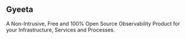 ## Gyeeta

A Non-Intrusive, Free and 100% Open Source Observability Product for your Infrastructure, Services and Processes.





